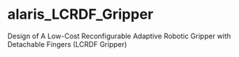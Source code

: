 # alaris_LCRDF_Gripper
Design of A Low-Cost Reconfigurable Adaptive Robotic Gripper with Detachable Fingers (LCRDF Gripper)
